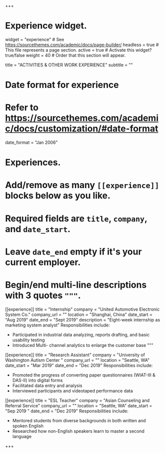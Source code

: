 +++
# Experience widget.
widget = "experience"  # See https://sourcethemes.com/academic/docs/page-builder/
headless = true  # This file represents a page section.
active = true  # Activate this widget? true/false
weight = 40  # Order that this section will appear.

title = "ACTIVITIES & OTHER WORK EXPERIENCE"
subtitle = ""

# Date format for experience
#   Refer to https://sourcethemes.com/academic/docs/customization/#date-format
date_format = "Jan 2006"

# Experiences.
#   Add/remove as many `[[experience]]` blocks below as you like.
#   Required fields are `title`, `company`, and `date_start`.
#   Leave `date_end` empty if it's your current employer.
#   Begin/end multi-line descriptions with 3 quotes `"""`.
[[experience]]
  title = "Internship"
  company = "United Automotive Electronic System Co."
  company_url = ""
  location = "Shanghai, China"
  date_start = "Aug 2019"
  date_end = "Sept 2019"
  description = "Eight-week internship as marketing system analyst"
  Responsibilities include:
  
  * Participated in industrial data analyzing, reports drafting, and basic usability testing
  * Introduced Multi- channel analytics to enlarge the customer base
  """

[[experience]]
  title = "Research Assistant"
  company = "University of Washington Autism Center "
  company_url = ""
  location = "Seattle, WA"
  date_start = "Mar 2019"
  date_end = "Dec 2019"
   Responsibilities include:
   
   * Promoted the progress of converting paper questionnaires (WIAT-III & DAS-II) into digital forms
   * Facilitated data entry and analysis
   * Interviewed participants and videotaped performance data
   
   [[experience]]
   title = "ESL Teacher"
   company = "Asian Counseling and Referral Service"
   company_url = ""
   location = "Seattle, WA"
   date_start = "Sep 2019 "
   date_end = "Dec 2019"
    Responsibilities include:
  * Mentored students from diverse backgrounds in both written and spoken English
  * Researched how non-English speakers learn to master a second language
  
   
+++
